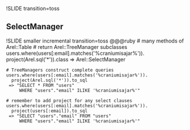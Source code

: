 !SLIDE transition=toss
## SelectManager ##

!SLIDE smaller incremental transition=toss
    @@@ruby
    # many methods of Arel::Table
    # return Arel::TreeManager subclasses
    users.where(users[:email].matches('%craniumisajar%')).
      project(Arel.sql('*')).class
     => Arel::SelectManager 
    
    # TreeManagers construct complete queries
    users.where(users[:email].matches('%craniumisajar%')).
      project(Arel.sql('*')).to_sql
     => "SELECT * FROM "users" 
         WHERE "users"."email" ILIKE '%craniumisajar%'"
    
    # remember to add project for any select clauses
    users.where(users[:email].matches('%craniumisajar%')).
      project(users[:email]).to_sql
     => "SELECT "users"."email" FROM "users" 
         WHERE "users"."email" ILIKE '%craniumisajar%'"

